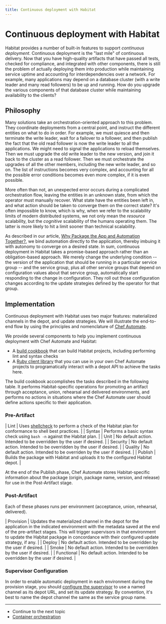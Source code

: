 ```yaml
---
title: Continuous deployment with Habitat
---
```


# Continuous deployment with Habitat

Habitat provides a number of built-in features to support _continuous deployment_. Continuous deployment is the "last mile" of continuous delivery. Now that you have high-quality artifacts that have passed all tests, checked for compliance, and integrated with other components, there is still the problem of actually deploying them into production while maintaining service uptime and accounting for interdependencies over a network. For example, many applications may depend on a database cluster (with a write leader and many read followers) to be up and running. How do you upgrade the various components of that database cluster while maintaining availability to the clients?

## Philosophy

Many solutions take an orchestration-oriented approach to this problem. They coordinate deployments from a central point, and instruct the different entities on what to do in order. For example, we must quiesce and then terminate the write leader, wait for a failover to a follower, and then publish the fact that the old read follower is now the write leader to all the applications. We might need to signal the applications to reload themselves. Then we must upgrade the old write leader to the new version, and join it back to the cluster as a read follower. Then we must orchestrate the upgrades of all the other members, including the new write leader, and so on. The list of instructions becomes very complex, and accounting for all the possible error conditions becomes even more complex, if it is even possible.

More often than not, an unexpected error occurs during a complicated orchestration flow, leaving the entities in an unknown state, from which the operator must manually recover. What state have the entities been left in, and what action should be taken to converge them on the correct state? It's often impossible to know, which is why, when we refer to the scalability limits of modern distributed systems, we not only mean the _resource_ scalability, but the _cognitive_ scalability of the humans operating them. The latter is more likely to hit a limit sooner than technical scalability.

As described in our article, [Why Package the App and Automation Together?](/about/why-package-automation-with-app/), we bind automation directly to the application, thereby imbuing it with autonomy to converge on a desired state. In sum, continuous deployment in Habitat takes a promise-based approach rather than an obligation-based approach. We merely change the underlying condition -- the version of the application that should be running in a particular service group -- and the service group, plus all other service groups that depend on configuration values about that service group, automatically start responding to the change in configuration. They roll out those configuration changes according to the update strategies defined by the operator for that group.

## Implementation

Continuous deployment with Habitat uses two major features: materialized channels in the depot, and update strategies. We will illustrate the end-to-end flow by using the principles and nomenclature of [Chef Automate](https://www.chef.io/automate/).

We provide several components to help you implement continuous deployment with Chef Automate and Habitat:

* A [build cookbook](https://github.com/chef-cookbooks/habitat-build) that can build Habitat projects, including performing lint and syntax checks
* A [Ruby client library](https://rubygems.org/habitat-client) that you can use in your own Chef Automate projects to programatically interact with a depot API to achieve the tasks here.

The build cookbook accomplishes the tasks described in the following table. It performs Habitat-specific operations for promoting an artifact through acceptance, union, rehearsal and delivered environments, and performs no actions in situations where the Chef Automate user should define actions specific to their application.

### Pre-Artifact

| Lint | Uses [shellcheck](https://www.shellcheck.net/) to perform a check of the Habitat plan for conformance to shell best practices. |
| Syntax | Performs a basic syntax check using `bash -n` against the Habitat plan. |
| Unit | No default action. Intended to be overridden by the user if desired. |
| Security | No default action. Intended to be overridden by the user if desired. |
| Quality | No default action. Intended to be overriden by the user if desired. |
| Publish | Builds the package with Habitat and uploads it to the configured Habitat depot. |

At the end of the Publish phase, Chef Automate stores Habitat-specific information about the package (origin, package name, version, and release) for use in the Post-Artifact stage.

### Post-Artifact

Each of these phases runs per environment (acceptance, union, rehearsal, delivered).

| Provision | Updates the materialized channel in the depot for the application in the indicated environment with the metadata saved at the end of the pre-artifact stages. This will trigger supervisors in that environment to update the Habitat package in concordance with their configured update strategy, if any. |
| Deploy | No default action. Intended to be overridden by the user if desired. |
| Smoke | No default action. Intended to be overridden by the user if desired. |
| Functional | No default action. Intended to be overridden by the user if desired. |

### Supervisor Configuration

In order to enable automatic deployment in each environment during the provision stage, you should [configure the supervisor](/docs/run-packages-update-strategy/) to use a named channel as its depot URL, and set its update strategy. By convention, it's best to name the depot channel the same as the service group name.

<hr>
<ul class="main-content--link-nav">
  <li>Continue to the next topic</li>
  <li><a href="/docs/container-orchestration">Container orchestration</a></li>
</ul>
